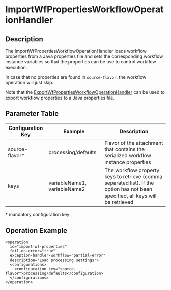 # ImportWfPropertiesWorkflowOperationHandler

## Description
The ImportWfPropertiesWorkflowOperationHandler loads workflow properties from a Java properties file and sets
the corresponding workflow instance variables so that the properties can be use to control workflow execution.

In case that no properties are found in `source-flavor`, the workflow operation will just skip.

Note that the [ExportWfPropertiesWorkflowOperationHandler](export-wf-properties-woh.md) can be used to export workflow
properties to a Java properties file.

## Parameter Table

|Configuration Key|Example                      |Description                                                          |
|-----------------|-----------------------------|---------------------------------------------------------------------|
|source-flavor*   |processing/defaults          |Flavor of the attachment that contains the serialized workflow instance properties|
|keys             |variableName1, variableName2 |The workflow property keys to retrieve (comma separated list). If the option has not been specified, all keys will be retrieved|

\* mandatory configuration key

## Operation Example

    <operation
      id="import-wf-properties"
      fail-on-error="true"
      exception-handler-workflow="partial-error"
      description="Load processing settings">
      <configurations>
        <configuration key="source-flavor">processing/defaults</configuration>
      </configurations>
    </operation>

